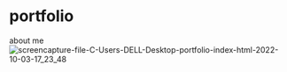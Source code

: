 # portfolio
about me
![screencapture-file-C-Users-DELL-Desktop-portfolio-index-html-2022-10-03-17_23_48](https://user-images.githubusercontent.com/111860713/193570744-ecab0a36-69bf-4688-af19-139bfdbb38a1.png)
